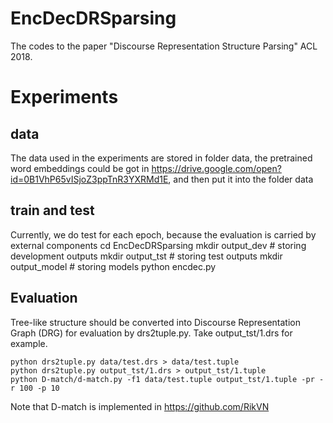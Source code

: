 # EncDecDRSparsing
The codes to the paper "Discourse Representation Structure Parsing" ACL 2018.


# Experiments
## data
The data used in the experiments are stored in folder data, the pretrained word embeddings could be got in https://drive.google.com/open?id=0B1VhP65vISjoZ3ppTnR3YXRMd1E, and then put it into the folder data

## train and test
Currently, we do test for each epoch, because the evaluation is carried by external components
    cd EncDecDRSparsing
    mkdir output_dev # storing development outputs
    mkdir output_tst # storing test outputs
    mkdir output_model # storing models
    python encdec.py 
    
## Evaluation

Tree-like structure should be converted into Discourse Representation Graph (DRG) for evaluation by drs2tuple.py. Take output_tst/1.drs for example.
    
    python drs2tuple.py data/test.drs > data/test.tuple
    python drs2tuple.py output_tst/1.drs > output_tst/1.tuple
    python D-match/d-match.py -f1 data/test.tuple output_tst/1.tuple -pr -r 100 -p 10

Note that D-match is implemented in https://github.com/RikVN 
    
    
  
